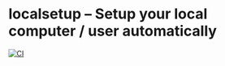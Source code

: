 # localsetup – Setup your local computer / user automatically

[![CI](https://github.com/zgtm/localsetup/actions/workflows/ci.yaml/badge.svg)](https://github.com/zgtm/localsetup/actions/workflows/ci.yaml)
